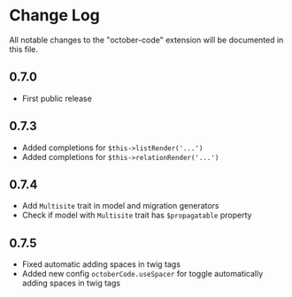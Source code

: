 # Change Log

All notable changes to the "october-code" extension will be documented in this file.

## 0.7.0

- First public release

## 0.7.3

- Added completions for `$this->listRender('...')`
- Added completions for `$this->relationRender('...')`

## 0.7.4

- Add `Multisite` trait in model and migration generators
- Check if model with `Multisite` trait has `$propagatable` property

## 0.7.5

- Fixed automatic adding spaces in twig tags
- Added new config `octoberCode.useSpacer` for toggle automatically adding spaces in twig tags
